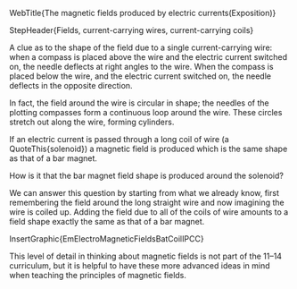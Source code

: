 WebTitle{The magnetic fields produced by electric currents(Exposition)}

StepHeader{Fields, current-carrying wires, current-carrying coils}

A clue as to the shape of the field due to a single current-carrying wire: when a compass is placed above the wire and the electric current switched on, the needle deflects at right angles to the wire. When the compass is placed below the wire, and the electric current switched on, the needle deflects in the opposite direction.

In fact, the field around the wire is circular in shape; the needles of the plotting compasses form a continuous loop around the wire. These circles stretch out along the wire, forming cylinders.

If an electric current is passed through a long coil of wire (a QuoteThis{solenoid}) a magnetic field is produced which is the same shape as that of a bar magnet.

How is it that the bar magnet field shape is produced around the solenoid?

We can answer this question by starting from what we already know, first remembering the field around the long straight wire and now imagining the wire is coiled up. Adding the field due to all of the coils of wire amounts to a field shape exactly the same as that of a bar magnet.

InsertGraphic{EmElectroMagneticFieldsBatCoilIPCC}

This level of detail in thinking about magnetic fields is not part of the 11&ndash;14 curriculum, but it is helpful to have these more advanced ideas in mind when teaching the principles of magnetic fields.
